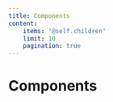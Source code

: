 ```yaml
---
title: Components
content:
    items: '@self.children'
    limit: 10
    pagination: true
---
```


# Components